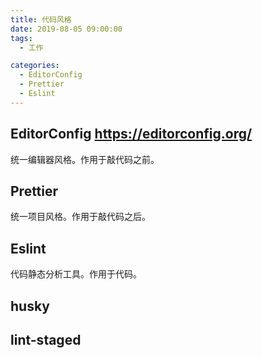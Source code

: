 ```yaml
---
title: 代码风格
date: 2019-08-05 09:00:00
tags:
  - 工作

categories:
  - EditorConfig
  - Prettier
  - Eslint
---
```


## EditorConfig https://editorconfig.org/

统一编辑器风格。作用于敲代码之前。

## Prettier

统一项目风格。作用于敲代码之后。

## Eslint

代码静态分析工具。作用于代码。

## husky

## lint-staged

